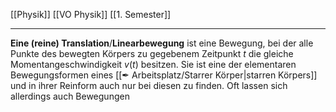 [[Physik]] [[VO Physik]] [[1. Semester]]

---

**Eine (reine) Translation**/**Linearbewegung** ist eine Bewegung, bei der alle Punkte des bewegten Körpers zu gegebenem Zeitpunkt $t$ die gleiche Momentangeschwindigkeit $v(t)$ besitzen. Sie ist eine der elementaren Bewegungsformen eines [[✒ Arbeitsplatz/Starrer Körper|starren Körpers]] und in ihrer Reinform auch nur bei diesen zu finden. Oft lassen sich allerdings auch Bewegungen